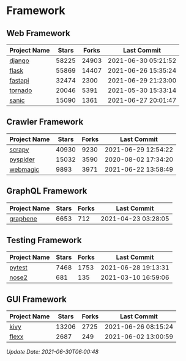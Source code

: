 # Framework

## Web Framework
| Project Name | Stars | Forks | Last Commit |
| ------------ | ----- | ----- | ----------- |
| [django](https://github.com/django/django) | 58225 | 24903 | 2021-06-30 05:21:52 |
| [flask](https://github.com/pallets/flask) | 55869 | 14407 | 2021-06-26 15:35:24 |
| [fastapi](https://github.com/tiangolo/fastapi) | 32474 | 2300 | 2021-06-29 21:23:00 |
| [tornado](https://github.com/tornadoweb/tornado) | 20046 | 5391 | 2021-05-30 15:33:14 |
| [sanic](https://github.com/sanic-org/sanic) | 15090 | 1361 | 2021-06-27 20:01:47 |

## Crawler Framework
| Project Name | Stars | Forks | Last Commit |
| ------------ | ----- | ----- | ----------- |
| [scrapy](https://github.com/scrapy/scrapy) | 40930 | 9230 | 2021-06-29 12:54:22 |
| [pyspider](https://github.com/binux/pyspider) | 15032 | 3590 | 2020-08-02 17:34:20 |
| [webmagic](https://github.com/code4craft/webmagic) | 9893 | 3971 | 2021-06-22 13:58:49 |

## GraphQL Framework
| Project Name | Stars | Forks | Last Commit |
| ------------ | ----- | ----- | ----------- |
| [graphene](https://github.com/graphql-python/graphene) | 6653 | 712 | 2021-04-23 03:28:05 |

## Testing Framework
| Project Name | Stars | Forks | Last Commit |
| ------------ | ----- | ----- | ----------- |
| [pytest](https://github.com/pytest-dev/pytest) | 7468 | 1753 | 2021-06-28 19:13:31 |
| [nose2](https://github.com/nose-devs/nose2) | 681 | 135 | 2021-03-10 16:59:06 |

## GUI Framework
| Project Name | Stars | Forks | Last Commit |
| ------------ | ----- | ----- | ----------- |
| [kivy](https://github.com/kivy/kivy) | 13206 | 2725 | 2021-06-26 08:15:24 |
| [flexx](https://github.com/flexxui/flexx) | 2687 | 249 | 2021-06-02 13:00:59 |

*Update Date: 2021-06-30T06:00:48*